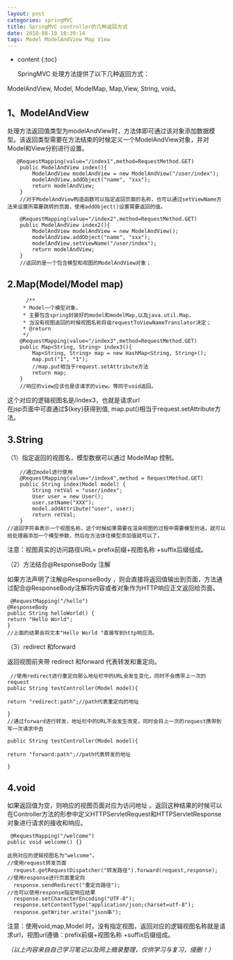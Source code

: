 ```yaml
---
layout: post
categories: springMVC
title: SpringMVC controller的几种返回方式
date: 2018-08-10 10:39:14
tags: Model ModelAndView Map View
---
```


* content
{:toc}

  SpringMVC 处理方法提供了以下几种返回方式：

 ModelAndView, Model, ModelMap, Map,View, String, void。



 
 
 

 ## 1、ModelAndView 

 处理方法返回值类型为modelAndView时，方法体即可通过该对象添加数据模型。该返回类型需要在方法结束的时候定义一个ModelAndView对象，并对Model和View分别进行设置。


```
   @RequestMapping(value="/index1",method=RequestMethod.GET)  
    public ModelAndView index(){  
        ModelAndView modelAndView = new ModelAndView("/user/index");  
        modelAndView.addObject("name", "xxx");  
        return modelAndView;  
    }  
    //对于ModelAndView构造函数可以指定返回页面的名称，也可以通过setViewName方法来设置所需要跳转的页面，使用addObject()设置需要返回的值。 
      
    @RequestMapping(value="/index2",method=RequestMethod.GET)  
    public ModelAndView index2(){  
        ModelAndView modelAndView = new ModelAndView();  
        modelAndView.addObject("name", "xxx");  
        modelAndView.setViewName("/user/index");  
        return modelAndView;  
    }  
    //返回的是一个包含模型和视图的ModelAndView对象；  
```
 ## 2.Map(Model/Model map)


```
      /** 
     * Model一个模型对象， 
     * 主要包含spring封装好的model和modelMap,以及java.util.Map， 
     * 当没有视图返回的时候视图名称将由requestToViewNameTranslator决定；  
     * @return 
     */  
    @RequestMapping(value="/index3",method=RequestMethod.GET)  
    public Map<String, String> index3(){  
        Map<String, String> map = new HashMap<String, String>();  
        map.put("1", "1");  
        //map.put相当于request.setAttribute方法  
        return map;  
    }  
    //响应的view应该也是该请求的view。等同于void返回。  
```
 这个对应的逻辑视图名是/index3，也就是请求url   
 在jsp页面中可直通过${key}获得到值, map.put()相当于request.setAttribute方法。

 ## 3.String

 （1）指定返回的视图名，模型数据可以通过 ModelMap 控制。 


```
    //通过model进行使用  
    @RequestMapping(value="/index4",method = RequestMethod.GET)  
    public String index(Model model) {  
        String retVal = "user/index";  
        User user = new User();  
        user.setName("XXX");  
        model.addAttribute("user", user);  
        return retVal;  
    }  
//返回字符串表示一个视图名称，这个时候如果需要在渲染视图的过程中需要模型的话，就可以给处理器添加一个模型参数，然后在方法体往模型添加值就可以了，
```
 注意：视图真实的访问路径URL= prefix前缀+视图名称 +suffix后缀组成。

 （2）方法结合@ResponseBody 注解

 如果方法声明了注解@ResponseBody ，则会直接将返回值输出到页面，方法通过配合@ResponseBody注解将内容或者对象作为HTTP响应正文返回给页面。


```
 @RequestMapping("/hello") 
@ResponseBody 
public String helloWorld() { 
return "Hello World"; 
} 
//上面的结果会将文本"Hello World "直接写到http响应流。
```
 （3）redirect 和forward

 返回视图前夹带 redirect 和forward 代表转发和重定向。


```
 //使用redirect进行重定向那么地址栏中的URL会发生变化，同时不会携带上一次的request
public String testController(Model model){

return "redirect:path";//path代表重定向的地址

}
//通过forward进行转发，地址栏中的URL不会发生改变，同时会将上一次的request携带到写一次请求中去

public String testController(Model model){

return "forward:path";//path代表转发的地址

}
```
 ## 4.void 

 如果返回值为空，则响应的视图页面对应为访问地址 。返回这种结果的时候可以在Controller方法的形参中定义HTTPServletRequest和HTTPServletResponse对象进行请求的接收和响应。


```
 @RequestMapping("/welcome") 
public void welcome() {} 

此例对应的逻辑视图名为"welcome"。 
//使用request转发页面
  request.getRequestDispatcher("转发路径").forward(request,response);
//使用response进行页面重定向
  response.sendRedirect("重定向路径");
//也可以使用response指定响应结果
  response.setCharacterEncoding("UTF-8");
  response.setContentType("application/json;charset=utf-8");
  response.getWriter.write("json串"); 
```




 注意：使用void,map,Model 时，没有指定视图，返回对应的逻辑视图名称就是请求url，视图url遵循：prefix前缀+视图名称 +suffix后缀组成。 

 _（以上内容来自自己学习笔记以及网上摘录整理，仅供学习与复习，侵删！）_

   
